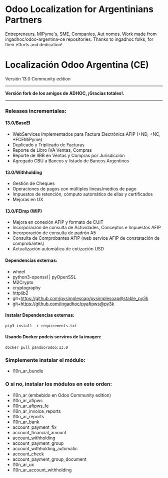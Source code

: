 
# Odoo Localization for Argentinians Partners

Entrepreneurs, MiPyme's, SME, Companies, Aut  nomos. 
Work made from ingadhoc/odoo-argentina-ce repositories. 
Thanks to ingadhoc folks, for their efforts and dedication!


# Localización Odoo Argentina (CE)
Versión 13.0 Community edition

------

**Versión fork de los amigos de ADHOC, ¡Gracias totales!.**

------

### Releases incrementales:

#### 13.0/BaseEI
- WebServices Implementados para Factura Electrónica AFIP (+ND, +NC, +FCEMiPyme)
- Duplicado y Triplicado de Facturas
- Reporte de Libro IVA Ventas, Compras
- Reporte de IIBB en Ventas y Compras por Jurisdicción
- Agregado CBU a Bancos y listado de Bancos Argentinos
#### 13.0/Withholding
- Gestión de Cheques 
- Operaciones de pagos con múltiples lineas/medios de pago
- Impuestos de retención, cómputo automático de ellas y certificados
- Mejoras en UX
#### 13.0/FEImp (WIP)
- Mejora en conexión AFIP y formato de CUIT
- Incorporación de consulta de Actividades, Conceptos e Impuestos AFIP
- Incorporación de consulta de padrón A5
- Consulta de Comprobantes AFIP (web service AFIP de constatación de comprobantes)
- Actualización automática de cotización USD
<!--
#### 13.0/RegInfAFIP (Future)
- TXT Reg. Inf. Compras/Ventas
- TXT Reg. Inf. para Agentes de percepción IIBB
-->

#### Dependencias externas:

- wheel
- python3-openssl | pyOpenSSL
- M2Crypto
- cryptography
- httplib2
- git+https://github.com/pysimplesoap/pysimplesoap@stable_py3k
- git+https://github.com/ingadhoc/pyafipws@py3k

#### Instalar Dependencias externas:

```
pip3 install -r requirements.txt
```

#### Usando Docker podeis serviros de la imagen:

```
docker pull pandoo/odoo:13.0
```

### Simplemente instalar el módulo:

- l10n_ar_bundle

### O si no, instalar los módulos en este orden:

- l10n_ar (embebido en Odoo Community edition)
- l10n_ar_afipws
- l10n_ar_afipws_fe
- l10n_ar_invoice_reports
- l10n_ar_reports 
- l10n_ar_bank
- account_payment_fix
- account_financial_amount
- account_withholding
- account_payment_group
- account_withholding_automatic
- account_check
- account_payment_group_document
- l10n_ar_ux
- l10n_ar_account_withholding
